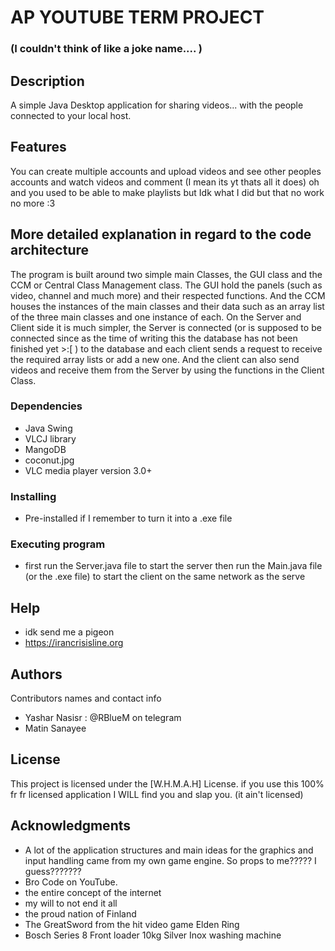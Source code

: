 # AP YOUTUBE TERM PROJECT
### (I couldn't think of like a joke name.... )



## Description

A simple Java Desktop application for sharing videos... with the people connected to your local host.

## Features
You can create multiple accounts and upload videos and see other peoples accounts and watch videos and comment (I mean its yt thats all it does) oh and you used to be able to make playlists but Idk what I did but that  no work no more :3

## More detailed explanation in regard to the code architecture

The program is built around two simple main Classes, the GUI class and the CCM or Central Class Management class.
The GUI hold the panels (such as video, channel and much more) and their respected functions.
And the CCM houses the instances of the main classes and their data such as an array list of the three main classes and one instance of each.
On the Server and Client side it is much simpler, the Server is connected (or is supposed to be connected since as the time of writing this the database has not been finished yet >:[  ) to the database and each client sends a request to receive the required array lists or add a new one.
And the client can also send videos and receive them from the Server by using the functions in the Client Class.

### Dependencies

* Java Swing
* VLCJ library
* MangoDB
* coconut.jpg
* VLC media player version 3.0+

### Installing

* Pre-installed if I remember to turn it into a .exe file

### Executing program

* first run the Server.java file to start the server then run the Main.java file (or the .exe file) to start the client on the same network as the serve

## Help

* idk send me a pigeon
* https://irancrisisline.org

## Authors

Contributors names and contact info

* Yashar Nasisr : @RBlueM on telegram
* Matin Sanayee

## License

This project is licensed under the [W.H.M.A.H] License.
if you use this 100% fr fr licensed application I WILL find you and slap you.
(it ain't licensed)

## Acknowledgments

* A lot of the application structures and main ideas for the graphics and input handling came from my own game engine. So props to me????? I guess???????
* Bro Code on YouTube.
* the entire concept of the internet
* my will to not end it all
* the proud nation of Finland
* The GreatSword from the hit video game Elden Ring
* Bosch Series 8 Front loader 10kg Silver Inox washing machine